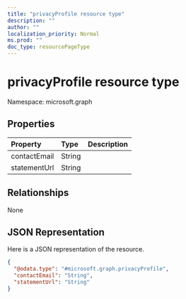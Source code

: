 ```yaml
---
title: "privacyProfile resource type"
description: ""
author: ""
localization_priority: Normal
ms.prod: ""
doc_type: resourcePageType
---
```


# privacyProfile resource type


Namespace: microsoft.graph



## Properties
|Property|Type|Description|
|:---|:---|:---|
|contactEmail|String||
|statementUrl|String||

## Relationships
None

## JSON Representation
Here is a JSON representation of the resource.
<!-- {
  "blockType": "resource",
  "@odata.type": "microsoft.graph.privacyProfile"
}
-->
``` json
{
  "@odata.type": "#microsoft.graph.privacyProfile",
  "contactEmail": "String",
  "statementUrl": "String"
}
```

